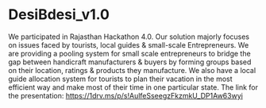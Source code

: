 # DesiBdesi_v1.0
We participated in Rajasthan Hackathon 4.0. Our solution majorly focuses on issues faced by tourists, local guides &amp; small-scale Entrepreneurs. We are providing a pooling system for small scale entrepreneurs to bridge the gap between handicraft manufacturers &amp; buyers by forming groups based on their location, ratings &amp; products they manufacture. We also have a local guide allocation system for tourists to plan their vacation in the most efficient way and make most of their time in one particular state.
The link for the presentation:
https://1drv.ms/p/s!AulfeSseegzFkzmkU_DP1Aw63wyi
